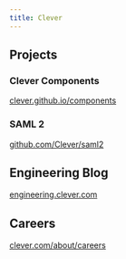 ```yaml
---
title: Clever
---
```



## Projects

### Clever Components

[clever.github.io/components](https://clever.github.io/components/)

### SAML 2

[github.com/Clever/saml2](https://github.com/Clever/saml2)


## Engineering Blog

[engineering.clever.com](https://engineering.clever.com/)


## Careers

[clever.com/about/careers](https://clever.com/about/careers)
